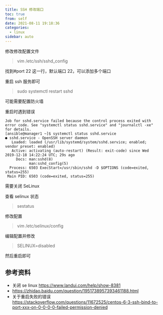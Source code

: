 ```yaml
---
title: SSH 修改端口
toc: true
from: self
date: 2021-08-11 19:18:36
categories:
  - linux
sidebar: auto
---
```


修改修改配置文件

> vim /etc/ssh/sshd_config

找到#port 22 这一行，默认端口 22，可以添加多个端口

重启 ssh 服务即可

> sudo systemctl restart sshd

可能需要配置防火墙

重启时遇到错误  

```
Job for sshd.service failed because the control process exited with error code. See "systemctl status sshd.service" and "journalctl -xe" for details.
[ansible@manager1 ~]$ systemctl status sshd.service
● sshd.service - OpenSSH server daemon
   Loaded: loaded (/usr/lib/systemd/system/sshd.service; enabled; vendor preset: enabled)
   Active: activating (auto-restart) (Result: exit-code) since Wed 2019-12-18 14:22:24 UTC; 29s ago
     Docs: man:sshd(8)
           man:sshd_config(5)
  Process: 6503 ExecStart=/usr/sbin/sshd -D $OPTIONS (code=exited, status=255)
 Main PID: 6503 (code=exited, status=255)

```

需要关闭 SeLinux

查看 selinux 状态
> sestatus 

修改配置
> vim /etc/selinux/config

编辑配置并修改
> SELINUX=disabled

然后重启即可


## 参考资料

- 关闭 se linux https://www.landui.com/help/show-8381
- https://zhidao.baidu.com/question/1951738957393461188.html
- 关于重启失败的错误 https://stackoverflow.com/questions/11672525/centos-6-3-ssh-bind-to-port-xxx-on-0-0-0-0-failed-permission-denied
